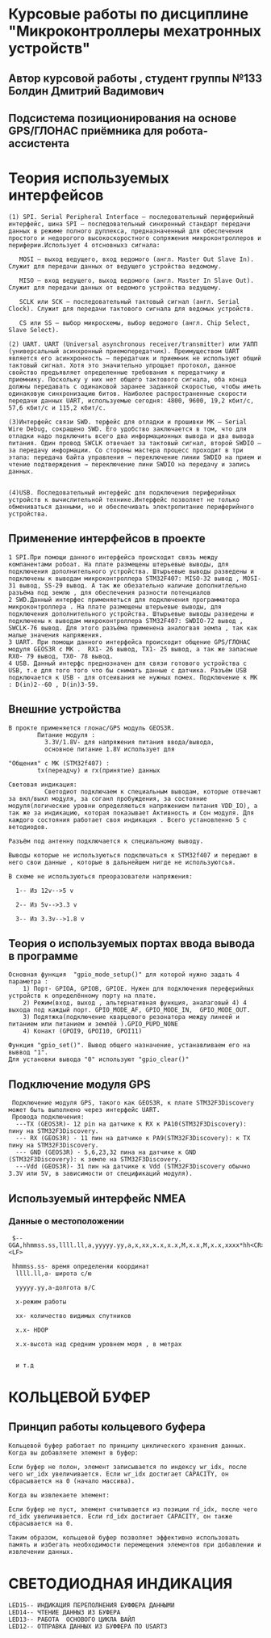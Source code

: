 # Курсовые работы по дисциплине "Микроконтроллеры мехатронных устройств"


## Автор курсовой работы , студент группы №133 Болдин Дмитрий Вадимович

## Подсистема позиционирования на основе GPS/ГЛОНАС приёмника для робота-ассистента


# Теория используемых интерфейсов

    (1) SPI. Serial Peripheral Interface — последовательный периферийный интерфейс, шина SPI — последовательный синхронный стандарт передачи данных в режиме полного дуплекса, предназначенный для обеспечения простого и недорогого высокоскоростного сопряжения микроконтроллеров и периферии.Использует 4 отсновныхз сигнала:

       MOSI — выход ведущего, вход ведомого (англ. Master Out Slave In). Служит для передачи данных от ведущего устройства ведомому.

       MISO — вход ведущего, выход ведомого (англ. Master In Slave Out). Служит для передачи данных от ведомого устройства ведущему.

       SCLK или SCK — последовательный тактовый сигнал (англ. Serial Clock). Служит для передачи тактового сигнала для ведомых устройств.

       CS или SS — выбор микросхемы, выбор ведомого (англ. Chip Select, Slave Select).

    (2) UART. UART (Universal asynchronous receiver/transmitter) или УАПП (универсальный асинхронный приемопередатчик). Преимуществом UART является его асинхронность — передатчик и приемник не используют общий тактовый сигнал. Хотя это значительно упрощает протокол, данное свойство предъявляет определенные требования к передатчику и приемнику. Поскольку у них нет общего тактового сигнала, оба конца должны передавать с одинаковой заранее заданной скоростью, чтобы иметь одинаковую синхронизацию битов. Наиболее распространенные скорости передачи данных UART, используемые сегодня: 4800, 9600, 19,2 кбит/с, 57,6 кбит/с и 115,2 кбит/с. 

    (3)Интерфейс связи SWD. терфейс для отладки и прошивки МК — Serial Wire Debug, сокращено SWD. Его удобство заключается в том, что для отладки надо подключить всего два информационных вывода и два вывода питания. Один провод SWCLK отвечает за тактовый сигнал, второй SWDIO – за передачу информации. Со стороны мастера процесс проходит в три этапа: передача байта управления → переключение линии SWDIO на прием и чтение подтверждения → переключение лини SWDIO на передачу и запись данных.
    

    (4)USB. Последовательный интерфейс для подключения периферийных устройств к вычислительной технике.Интерфейс позволяет не только обмениваться данными, но и обеспечивать электропитание периферийного устройства.


## Применение интерфейсов в проекте

    1 SPI.При помощи данного интерфейса происходит связь между компанентами робоат. На плате размещены штерьевые выводы, для подключения дополнительного устройства. Штырьевые выводы разведены и подключены к выводам микроконтроллера STM32F407: MISO-32 вывод , MOSI-31 вывод, SS-29 вывод. А так же обезательно наличие дополнитлельно разъёма под землю , для обеспечения разности потенциалов
    2 SWD.Данный интерфес применяеться для подключения программатора микроконтроллера . На плате размещены штерьевые выводы, для подключения дополнительного устройства. Штырьевые выводы разведены и подключены к выводам микроконтроллера STM32F407: SWDIO-72 вывод , SWCLK-76 вывод. Для этого разъёма применена аналогвая земла , так как малые значения напряжения.
    3 UART. При помощи данного интерфейса происходит общение GPS/ГЛОНАС модуля GEOS3R c МК .  RX1- 26 вывод, TX1- 25 вывод, а так же запасные RX0- 79 вывод, TX0- 78 вывод.
    4 USB. Данный интерфс преднозначен для связи готового устройства с USB, т.е для того того что бы снимать данные с датчика. Разъём USB подключается к USB - для отсеивания не нужных помех. Подключение к МК : D(in)2--60 , D(in)3-59. 

##  Внешние устройства 


    В прокте применяется глонас/GPS модуль GEOS3R. 
            Питание модуля :
              3.3V/1.8V- для напряжения питания ввода/вывода, 
              основное питание 1.8V использует для 
              
    "Общения" с МК (STM32f407) :
            tx(переадчу) и rx(принятие) данных

    Световая индикация:
              Светодиот подключаем к специальным выводам, которые отвечают за вкл/выкл модуля, за соганл пробуждения, за состояние модуля(логические уровни определяються напряжением питания VDD_IO), а так же за индикацию, которая показывает Активность и Сон модуля. Для каждого состояния работает своя индикация . Всего установленно 5 с ветодиодов. 

    Разъём под антенну подключается к специальному выводу.

    Выводы которые не используються подключаться к STM32f407 и передают в него свои данные , которые в дальнейшем нигде не используютсья. 

    В схеме не используються преоразователи напряжения: 
            
      1-- Из 12v-->5 v

      2-- Из 5v-->3.3 v

      3-- Из 3.3v-->1.8 v

## Теория о используемых портах ввода вывода в программе

    Основная функция  "gpio_mode_setup()" для которой нужно задать 4 параметра :
        1) Порт- GPIOA, GPIOB, GPIOE. Нужен для подключения переферийных устройств к определённому порту на плате. 
        2) Режим(вход, выход , альтернативная функция, аналаговый 4) 4 выхода под каждый порт. GPIO_MODE_AF, GPIO_MODE_IN,  GPIO_MODE_OUT.  
        3) Подятжка(подключение кварцевого резонатора между линеей и питанием или питанием и землёй ).GPIO_PUPD_NONE
        4) Конакт (GPOI9, GPOI10, GPOI11) 

    Функция "gpio_set()". Вывод общего назначение, устанавливаем его на выввод "1".
    Для установки вывода "0" используют "gpio_clear()"



## Подключение модуля GPS

     Подключение модуля GPS, такого как GEOS3R, к плате STM32F3Discovery может быть выполнено через интерфейс UART. 
     Провода подключения:
      ---TX (GEOS3R)- 12 pin на датчике к RX к PA10(STM32F3Discovery):  пину на STM32F3Discovery.
      --- RX (GEOS3R) - 11 пин на датчике к PA9(STM32F3Discovery): к TX пину на STM32F3Discovery.
      --- GND (GEOS3R) - 5,6,23,32 пина на датчике к GND (STM32F3Discovery): к земле на STM32F3Discovery.
      ---Vdd (GEOS3R)- 31 пин на датчике к Vdd (STM32F3Discovery обычно 3.3V или 5V, в зависимости от спецификаций модуля).


## Используемый интерфейс NMEA 
 
  ### Данные о местоположении 
  
     $--GGA,hhmmss.ss,llll.ll,a,yyyyy.yy,a,x,xx,x.x,x.x,M,x.x,M,x.x,xxxx*hh<CR><LF>

     hhmmss.ss- время определеняи координат
      llll.ll,a- широта с/ю

      yyyyy.yy,a-долгота в/С

      x-режим работы 

      xх- количество видимых спутников 

      х.x- HDOP

      х.x-высота над средним уровнем моря , в метрах 


      и т.д

# КОЛЬЦЕВОЙ БУФЕР 
## Принцип работы кольцевого буфера
    Кольцевой буфер работает по принципу циклического хранения данных. Когда вы добавляете элемент в буфер:

    Если буфер не полон, элемент записывается по индексу wr_idx, после чего wr_idx увеличивается. Если wr_idx достигает CAPACITY, он сбрасывается на 0 (начало массива).

    Когда вы извлекаете элемент:

    Если буфер не пуст, элемент считывается из позиции rd_idx, после чего rd_idx увеличивается. Если rd_idx достигает CAPACITY, он также сбрасывается на 0.

    Таким образом, кольцевой буфер позволяет эффективно использовать память и избегать необходимости перемещения элементов при добавлении и извлечении данных.


# СВЕТОДИОДНАЯ ИНДИКАЦИЯ 


    LED15-- ИНДИКАЦИЯ ПЕРЕПОЛНЕНИЯ БУФФЕРА ДАННЫМИ 
    LED14-- ЧТЕНИЕ ДАННЫЗ ИЗ БУФЕРА
    LED13-- РАБОТА  ОСНОВОГО ЦИКЛА ВАЙЛ 
    LED12-- ОТПРАВКА ДАННЫХ ИЗ БУФФЕРА ПО USART3

